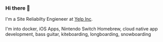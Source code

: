 ### Hi there 👋 

I'm a Site Reliabilty Engieneer at [Yelp Inc](https://yelp.com).

I'm into docker, iOS Apps, Nintendo Switch Homebrew, cloud native app development, bass guitar, kiteboarding, longboarding, snowboarding
<!--
**cuza/cuza** is a ✨ _special_ ✨ repository because its `README.md` (this file) appears on your GitHub profile.

Here are some ideas to get you started:

- 🔭 I’m currently working on ...
- 🌱 I’m currently learning ...
- 👯 I’m looking to collaborate on ...
- 🤔 I’m looking for help with ...
- 💬 Ask me about ...
- 📫 How to reach me: ...
- 😄 Pronouns: ...
- ⚡ Fun fact: ...
-->
